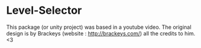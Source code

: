 # Level-Selector
This package (or unity project) was based in a youtube video. The original design is by Brackeys (website : http://brackeys.com/) all the credits to him. &lt;3
